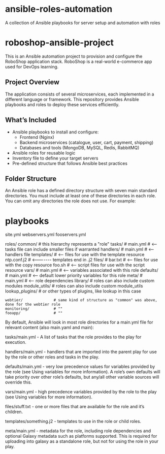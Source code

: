 # ansible-roles-automation
A collection of Ansible playbooks for server setup and automation with roles

# roboshop-ansible-project

This is an Ansible automation project to provision and configure the RoboShop application stack. RoboShop is a real-world e-commerce app used for DevOps learning.

## Project Overview

The application consists of several microservices, each implemented in a different language or framework. This repository provides Ansible playbooks and roles to deploy these services efficiently.

## What’s Included

- Ansible playbooks to install and configure:
  - Frontend (Nginx)
  - Backend microservices (catalogue, user, cart, payment, shipping)
  - Databases and tools (MongoDB, MySQL, Redis, RabbitMQ)
- Ansible roles for reusable logic
- Inventory file to define your target servers
- Pre-defined structure that follows Ansible best practices

## Folder Structure

An Ansible role has a defined directory structure with seven main standard directories. You must include at least one of these directories in each role. You can omit any directories the role does not use. For example:

# playbooks
site.yml
webservers.yml
fooservers.yml

roles/
    common/               # this hierarchy represents a "role"
        tasks/            #
            main.yml      #  <-- tasks file can include smaller files if warranted
        handlers/         #
            main.yml      #  <-- handlers file
        templates/        #  <-- files for use with the template resource
            ntp.conf.j2   #  <------- templates end in .j2
        files/            #
            bar.txt       #  <-- files for use with the copy resource
            foo.sh        #  <-- script files for use with the script resource
        vars/             #
            main.yml      #  <-- variables associated with this role
        defaults/         #
            main.yml      #  <-- default lower priority variables for this role
        meta/             #
            main.yml      #  <-- role dependencies
        library/          # roles can also include custom modules
        module_utils/     # roles can also include custom module_utils
        lookup_plugins/   # or other types of plugins, like lookup in this case

    webtier/              # same kind of structure as "common" was above, done for the webtier role
    monitoring/           # ""
    fooapp/               # ""


By default, Ansible will look in most role directories for a main.yml file for relevant content (also main.yaml and main):

tasks/main.yml - A list of tasks that the role provides to the play for execution.

handlers/main.yml - handlers that are imported into the parent play for use by the role or other roles and tasks in the play.

defaults/main.yml - very low precedence values for variables provided by the role (see Using variables for more information). A role’s own defaults will take priority over other role’s defaults, but any/all other variable sources will override this.

vars/main.yml - high precedence variables provided by the role to the play (see Using variables for more information).

files/stuff.txt - one or more files that are available for the role and it’s children.

templates/something.j2 - templates to use in the role or child roles.

meta/main.yml - metadata for the role, including role dependencies and optional Galaxy metadata such as platforms supported. This is required for uploading into galaxy as a standalone role, but not for using the role in your play.
